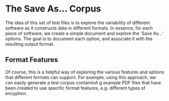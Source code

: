 The Save As... Corpus
=====================

The idea of this set of test files is to explore the variability of different software as it constructs data in different formats. In essence, for each piece of software, we create a simple document and explore the 'Save As...' options. The goal is to document each option, and associate it with the resulting output format.


Format Features
---------------

Of course, this is a helpful way of exploring the various features and options that different formats can support. For example, using this approach, we can easily generate a test corpus containinA
g example PDF files that have been created to use specific format features, e.g. different types of encyption.

